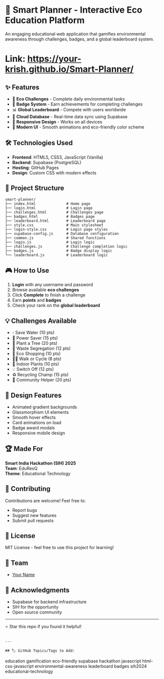 # 🌱 Smart Planner - Interactive Eco Education Platform

An engaging educational web application that gamifies environmental awareness through challenges, badges, and a global leaderboard system.

# Link: https://your-krish.github.io/Smart-Planner/

## ✨ Features

- 🎯 **Eco Challenges** - Complete daily environmental tasks
- 🏅 **Badge System** - Earn achievements for completing challenges
- 📊 **Global Leaderboard** - Compete with users worldwide
- 💾 **Cloud Database** - Real-time data sync using Supabase
- 📱 **Responsive Design** - Works on all devices
- 🎨 **Modern UI** - Smooth animations and eco-friendly color scheme

## 🛠️ Technologies Used

- **Frontend**: HTML5, CSS3, JavaScript (Vanilla)
- **Backend**: Supabase (PostgreSQL)
- **Hosting**: GitHub Pages
- **Design**: Custom CSS with modern effects

## 📂 Project Structure
```
smart-planner/
├── index.html              # Home page
├── login.html              # Login page
├── challenges.html         # Challenges page
├── badges.html             # Badges page
├── leaderboard.html        # Leaderboard page
├── style.css               # Main stylesheet
├── login-style.css         # Login page styles
├── supabase-config.js      # Database configuration
├── common.js               # Shared functions
├── login.js                # Login logic
├── challenges.js           # Challenge completion logic
├── badges.js               # Badge display logic
└── leaderboard.js          # Leaderboard logic
```

## 🎮 How to Use

1. **Login** with any username and password
2. Browse available **eco challenges**
3. Click **Complete** to finish a challenge
4. Earn **points** and **badges**
5. Check your rank on the **global leaderboard**

## 💡 Challenges Available

- 💧 Save Water (10 pts)
- 🔌 Power Saver (15 pts)
- 🌳 Plant a Tree (20 pts)
- 🚮 Waste Segregation (12 pts)
- 🛒 Eco Shopping (10 pts)
- 🚶‍♂️ Walk or Cycle (8 pts)
- 🍃 Indoor Plants (10 pts)
- 💡 Switch Off (12 pts)
- ♻️ Recycling Champ (15 pts)
- 🌿 Community Helper (20 pts)

## 🎨 Design Features

- Animated gradient backgrounds
- Glassmorphism UI elements
- Smooth hover effects
- Card animations on load
- Badge award modals
- Responsive mobile design

## 🏆 Made For

**Smart India Hackathon (SIH) 2025**  
**Team**: EduResQ  
**Theme**: Educational Technology

## 🤝 Contributing

Contributions are welcome! Feel free to:
- Report bugs
- Suggest new features
- Submit pull requests

## 📄 License

MIT License - feel free to use this project for learning!

## 👥 Team

- [Your Name](https://github.com/your-krish)

## 🌟 Acknowledgments

- Supabase for backend infrastructure
- SIH for the opportunity
- Open source community

---

⭐ Star this repo if you found it helpful!
```

---

## 🏷️ GitHub Topics/Tags to Add:
```
education
gamification
eco-friendly
supabase
hackathon
javascript
html-css-javascript
environmental-awareness
leaderboard
badges
sih2024
educational-technology
